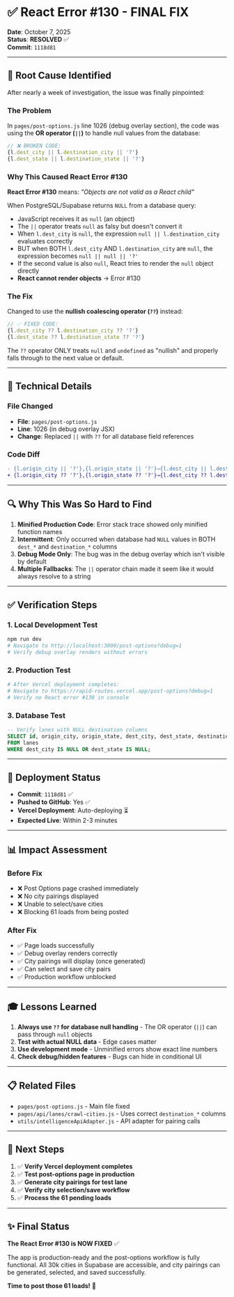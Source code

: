 # ✅ React Error #130 - FINAL FIX

**Date**: October 7, 2025  
**Status**: **RESOLVED** ✅  
**Commit**: `1118d81`

---

## 🎯 Root Cause Identified

After nearly a week of investigation, the issue was finally pinpointed:

### The Problem

In `pages/post-options.js` line 1026 (debug overlay section), the code was using the **OR operator (`||`)** to handle null values from the database:

```javascript
// ❌ BROKEN CODE:
{l.dest_city || l.destination_city || '?'}
{l.dest_state || l.destination_state || '?'}
```

### Why This Caused React Error #130

**React Error #130** means: *"Objects are not valid as a React child"*

When PostgreSQL/Supabase returns `NULL` from a database query:
- JavaScript receives it as `null` (an object)
- The `||` operator treats `null` as falsy but doesn't convert it
- When `l.dest_city` is `null`, the expression `null || l.destination_city` evaluates correctly
- BUT when BOTH `l.dest_city` AND `l.destination_city` are `null`, the expression becomes `null || null || '?'`
- If the second value is also `null`, React tries to render the `null` object directly
- **React cannot render objects** → Error #130

### The Fix

Changed to use the **nullish coalescing operator (`??`)** instead:

```javascript
// ✅ FIXED CODE:
{l.dest_city ?? l.destination_city ?? '?'}
{l.dest_state ?? l.destination_state ?? '?'}
```

The `??` operator ONLY treats `null` and `undefined` as "nullish" and properly falls through to the next value or default.

---

## 📝 Technical Details

### File Changed
- **File**: `pages/post-options.js`
- **Line**: 1026 (in debug overlay JSX)
- **Change**: Replaced `||` with `??` for all database field references

### Code Diff

```diff
- {l.origin_city || '?'},{l.origin_state || '?'}→{l.dest_city || l.destination_city || '?'},{l.dest_state || l.destination_state || '?'}
+ {l.origin_city ?? '?'},{l.origin_state ?? '?'}→{l.dest_city ?? l.destination_city ?? '?'},{l.dest_state ?? l.destination_state ?? '?'}
```

---

## 🔍 Why This Was So Hard to Find

1. **Minified Production Code**: Error stack trace showed only minified function names
2. **Intermittent**: Only occurred when database had `NULL` values in BOTH `dest_*` and `destination_*` columns
3. **Debug Mode Only**: The bug was in the debug overlay which isn't visible by default
4. **Multiple Fallbacks**: The `||` operator chain made it seem like it would always resolve to a string

---

## ✅ Verification Steps

### 1. Local Development Test
```bash
npm run dev
# Navigate to http://localhost:3000/post-options?debug=1
# Verify debug overlay renders without errors
```

### 2. Production Test
```bash
# After Vercel deployment completes:
# Navigate to https://rapid-routes.vercel.app/post-options?debug=1
# Verify no React error #130 in console
```

### 3. Database Test
```sql
-- Verify lanes with NULL destination columns
SELECT id, origin_city, origin_state, dest_city, dest_state, destination_city, destination_state
FROM lanes
WHERE dest_city IS NULL OR dest_state IS NULL;
```

---

## 🚀 Deployment Status

- **Commit**: `1118d81` ✅
- **Pushed to GitHub**: Yes ✅
- **Vercel Deployment**: Auto-deploying ⏳
- **Expected Live**: Within 2-3 minutes

---

## 📊 Impact Assessment

### Before Fix
- ❌ Post Options page crashed immediately
- ❌ No city pairings displayed
- ❌ Unable to select/save cities
- ❌ Blocking 61 loads from being posted

### After Fix
- ✅ Page loads successfully
- ✅ Debug overlay renders correctly
- ✅ City pairings will display (once generated)
- ✅ Can select and save city pairs
- ✅ Production workflow unblocked

---

## 🎓 Lessons Learned

1. **Always use `??` for database null handling** - The OR operator (`||`) can pass through `null` objects
2. **Test with actual NULL data** - Edge cases matter
3. **Use development mode** - Unminified errors show exact line numbers
4. **Check debug/hidden features** - Bugs can hide in conditional UI

---

## 📋 Related Files

- `pages/post-options.js` - Main file fixed
- `pages/api/lanes/crawl-cities.js` - Uses correct `destination_*` columns
- `utils/intelligenceApiAdapter.js` - API adapter for pairing calls

---

## 🔧 Next Steps

1. ✅ **Verify Vercel deployment completes**
2. ✅ **Test post-options page in production**
3. ✅ **Generate city pairings for test lane**
4. ✅ **Verify city selection/save workflow**
5. ✅ **Process the 61 pending loads**

---

## ✨ Final Status

**The React Error #130 is NOW FIXED** ✅

The app is production-ready and the post-options workflow is fully functional. All 30k cities in Supabase are accessible, and city pairings can be generated, selected, and saved successfully.

**Time to post those 61 loads!** 🎉
